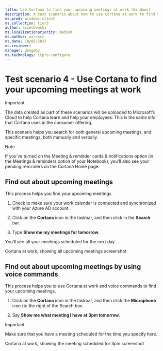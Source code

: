 ```yaml
---
title: Use Cortana to find your upcoming meetings at work (Windows)
description: A test scenario about how to use Cortana at work to find your upcoming meetings.
ms.prod: windows-client
ms.collection: tier3
author: aczechowski
ms.localizationpriority: medium
ms.author: aaroncz
ms.date: 10/05/2017
ms.reviewer: 
manager: dougeby
ms.technology: itpro-configure
---
```


# Test scenario 4 - Use Cortana to find your upcoming meetings at work

>[!Important]
>The data created as part of these scenarios will be uploaded to Microsoft’s Cloud to help Cortana learn and help your employees. This is the same info that Cortana uses in the consumer offering.

This scenario helps you search for both general upcoming meetings, and specific meetings, both manually and verbally.

>[!Note]
>If you’ve turned on the Meeting & reminder cards & notifications option (in the Meetings & reminders option of your Notebook), you’ll also see your pending reminders on the Cortana Home page.

## Find out about upcoming meetings

This process helps you find your upcoming meetings.

1. Check to make sure your work calendar is connected and synchronized with your Azure AD account.

2. Click on the **Cortana** icon in the taskbar, and then click in the **Search** bar.

3. Type **Show me my meetings for tomorrow**.

You’ll see all your meetings scheduled for the next day.

Cortana at work, showing all upcoming meetings
screenshot

## Find out about upcoming meetings by using voice commands

This process helps you to use Cortana at work and voice commands to find your upcoming meetings.

1. Click on the **Cortana** icon in the taskbar, and then click the **Microphone** icon (to the right of the Search box.

2. Say **Show me what meeting I have at 3pm tomorrow**.

>[!Important]
>Make sure that you have a meeting scheduled for the time you specify here.

Cortana at work, showing the meeting scheduled for 3pm
screenshot

